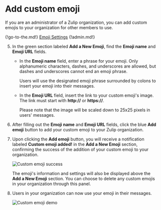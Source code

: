 # Add custom emoji

If you are an administrator of a Zulip organization, you can add
custom emojis to your organization for other members to use.

{!go-to-the.md!} [Emoji Settings](/#administration/emoji-settings)
{!admin.md!}

5. In the green section labeled **Add a New Emoji**, find the **Emoji name** and
**Emoji URL** fields.

    * In the **Emoji name** field, enter a phrase for your emoji. Only
      alphanumeric characters, dashes, and underscores are allowed,
      but dashes and underscores cannot end an emoji phrase.

        Users will use the designated emoji phrase surrounded by
        colons to insert your emoji into their messages.

    * In the **Emoji URL** field, insert the link to your custom
    emoji's image. The link must start with **http://** or
    **https://**.

        Please note that the image will be scaled down to 25x25 pixels
        in users' messages.

6. After filling out the **Emoji name** and **Emoji URL** fields,
click the blue **Add emoji** button to add your custom emoji to your
Zulip organization.

7. Upon clicking the **Add emoji** button, you will receive a notification
labeled **Custom emoji added!** in the **Add a New Emoji** section, confirming
the success of the addition of your custom emoji to your organization.

    ![Custom emoji success](/static/images/help/custom-emoji-success.png)

    The emoji's information and settings will also be displayed above the
    **Add a New Emoji** section. You can choose to delete any custom emojis in
    your organization through this panel.

8. Users in your organization can now use your emoji in their messages.

    ![Custom emoji demo](/static/images/help/custom-emoji-demo.png)
